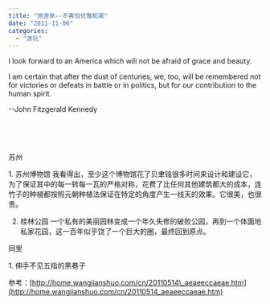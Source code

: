 ```yaml
---
title: "旅游单--不害怕优雅和美"
date: "2011-11-06"
categories: 
  - "游玩"
---
```


I look forward to an America which will not be afraid of grace and beauty.

I am certain that after the dust of centuries, we, too, will be remembered not for victories or defeats in battle or in politics, but for our contribution to the human spirit.

\--John Fitzgerald Kennedy

 

 

苏州

1\. 苏州博物馆
我看得出，至少这个博物馆花了贝聿铭很多时间来设计和建设它，为了保证其中的每一转每一瓦的严格对称，花费了比任何其他建筑都大的成本，连竹子的种植都按照元朝种植法保证在特定的角度产生一线天的效果。它很美，也很贵。

2. 桂林公园
一个私有的美丽园林变成一个年久失修的破败公园，再到一个体面地私家花园，这一百年似乎饶了一个巨大的圈，最终回到原点。

同里

1\. 伸手不见五指的黑巷子

参考：[http://home.wangjianshuo.com/cn/20110514\_aeaeeccaeae.htm](http://home.wangjianshuo.com/cn/20110514_aeaeeccaeae.htm)
